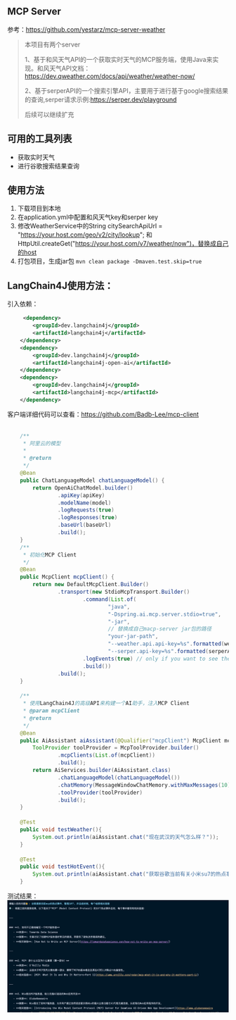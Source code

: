 ## MCP Server
参考：https://github.com/yestarz/mcp-server-weather

> 本项目有两个server
> 
> 1、基于和风天气API的一个获取实时天气的MCP服务端，使用Java来实现。和风天气API文档：https://dev.qweather.com/docs/api/weather/weather-now/
> 
> 2、基于serperAPI的一个搜索引擎API，主要用于进行基于google搜索结果的查询,serper请求示例:https://serper.dev/playground
> 
> 后续可以继续扩充

## 可用的工具列表

- 获取实时天气
- 进行谷歌搜索结果查询

## 使用方法

1. 下载项目到本地
2. 在application.yml中配置和风天气key和serper key
3. 修改WeatherService中的String citySearchApiUrl = "https://your.host.com/geo/v2/city/lookup"; 和 HttpUtil.createGet("https://your.host.com/v7/weather/now")，替换成自己的host
4. 打包项目，生成jar包 `mvn clean package -Dmaven.test.skip=true`

## LangChain4J使用方法：

引入依赖：
```xml
     <dependency>
        <groupId>dev.langchain4j</groupId>
        <artifactId>langchain4j</artifactId>
    </dependency>
    <dependency>
        <groupId>dev.langchain4j</groupId>
        <artifactId>langchain4j-open-ai</artifactId>
    </dependency>
    <dependency>
        <groupId>dev.langchain4j</groupId>
        <artifactId>langchain4j-mcp</artifactId>
    </dependency>
```
客户端详细代码可以查看：https://github.com/Badb-Lee/mcp-client
```java

    /**
     * 阿里云的模型
     *
     * @return
     */
    @Bean
    public ChatLanguageModel chatLanguageModel() {
        return OpenAiChatModel.builder()
                .apiKey(apiKey)
                .modelName(model)
                .logRequests(true)
                .logResponses(true)
                .baseUrl(baseUrl)
                .build();
    }
    /**
     * 初始化MCP Client
     */
    @Bean
    public McpClient mcpClient() {
        return new DefaultMcpClient.Builder()
                .transport(new StdioMcpTransport.Builder()
                        .command(List.of(
                                "java",
                                "-Dspring.ai.mcp.server.stdio=true",
                                "-jar",
                                // 替换成自己macp-server jar包的路径
                                "your-jar-path",
                                "--weather.api.api-key=%s".formatted(weatherApikey),
                                "--serper.api-key=%s".formatted(serperApikey)))
                        .logEvents(true) // only if you want to see the traffic in the log
                        .build())
                .build();
    }

    /**
     * 使用LangChain4J的高级API来构建一个AI助手，注入MCP Client
     * @param mcpClient
     * @return
     */
    @Bean
    public AiAssistant aiAssistant(@Qualifier("mcpClient") McpClient mcpClient) {
        ToolProvider toolProvider = McpToolProvider.builder()
                .mcpClients(List.of(mcpClient))
                .build();
        return AiServices.builder(AiAssistant.class)
                .chatLanguageModel(chatLanguageModel())
                .chatMemory(MessageWindowChatMemory.withMaxMessages(10))
                .toolProvider(toolProvider)
                .build();
    }

    @Test
    public void testWeather(){
        System.out.println(aiAssistant.chat("现在武汉的天气怎么样？"));
    }

    @Test
    public void testHotEvent(){
        System.out.println(aiAssistant.chat("获取谷歌当前有关小米su7的热点事件"));
    }
```

测试结果：
![img.png](img.png)
